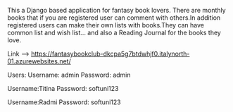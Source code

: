 This a Django based application for fantasy book lovers. 
There are monthly books that if you are registered user can
comment with others.In addition registered users can make their 
own lists with books.They can have common list and wish list... 
and also a Reading Journal for the books they love.

Link --> https://fantasybookclub-dkcpa5g7btdwhjf0.italynorth-01.azurewebsites.net/

Users:
Username: admin
Password: admin

Username:Titina
Password: softuni123

Username:Radmi
Password: softuni123

